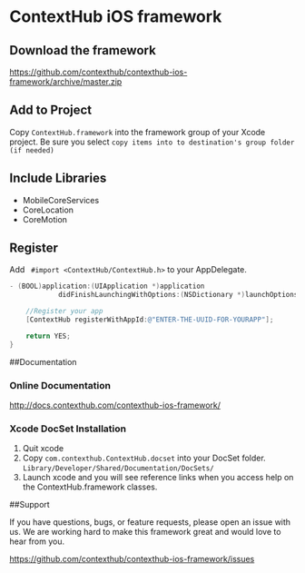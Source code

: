 ContextHub iOS framework
=============

## Download the framework
https://github.com/contexthub/contexthub-ios-framework/archive/master.zip

## Add to Project
Copy `ContextHub.framework` into the framework group of your Xcode project.
Be sure you select `copy items into to destination's group folder (if needed)`
 
## Include Libraries
- MobileCoreServices
- CoreLocation
- CoreMotion

## Register
Add ` #import <ContextHub/ContextHub.h>` to your AppDelegate.

```objective-c
- (BOOL)application:(UIApplication *)application 
			didFinishLaunchingWithOptions:(NSDictionary *)launchOptions {

    //Register your app
    [ContextHub registerWithAppId:@"ENTER-THE-UUID-FOR-YOURAPP"];

    return YES;
}

```

##Documentation

### Online Documentation

http://docs.contexthub.com/contexthub-ios-framework/

### Xcode DocSet Installation

1. Quit xcode
2. Copy `com.contexthub.ContextHub.docset` into your DocSet folder.  `Library/Developer/Shared/Documentation/DocSets/`
3. Launch xcode and you will see reference links when you access help on the ContextHub.framework classes.

##Support

If you have questions, bugs, or feature requests, please open an issue with us.  We are working hard to make this framework great and would love to hear from you.

https://github.com/contexthub/contexthub-ios-framework/issues

